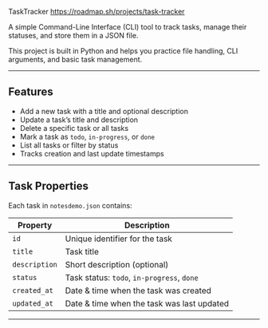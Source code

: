 TaskTracker  https://roadmap.sh/projects/task-tracker

A simple Command-Line Interface (CLI) tool to track tasks, manage their statuses, and store them in a JSON file.

This project is built in Python and helps you practice file handling, CLI arguments, and basic task management.

---

## Features

* Add a new task with a title and optional description
* Update a task’s title and description
* Delete a specific task or all tasks
* Mark a task as `todo`, `in-progress`, or `done`
* List all tasks or filter by status
* Tracks creation and last update timestamps

---

## Task Properties

Each task in `notesdemo.json` contains:

| Property      | Description                                |
| ------------- | ------------------------------------------ |
| `id`          | Unique identifier for the task             |
| `title`       | Task title                                 |
| `description` | Short description (optional)               |
| `status`      | Task status: `todo`, `in-progress`, `done` |
| `created_at`  | Date & time when the task was created      |
| `updated_at`  | Date & time when the task was last updated |

---




